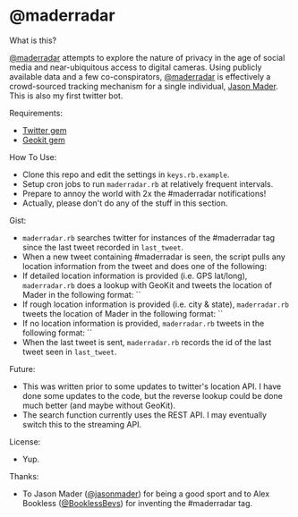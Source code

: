 # @maderradar

What is this?

[@maderradar](http://twitter.com/maderradar) attempts to explore the nature of privacy in the age of social media and near-ubiquitous access to digital cameras. Using publicly available data and a few co-conspirators, [@maderradar](http://twitter.com/maderradar) is effectively a crowd-sourced tracking mechanism for a single individual, [Jason Mader](http://twitter.com/@jasonmader). This is also my first twitter bot.

Requirements:
 * [Twitter gem](https://github.com/sferik/twitter)
 * [Geokit gem](http://geokit.rubyforge.org)

How To Use:
 * Clone this repo and edit the settings in `keys.rb.example`.
 * Setup cron jobs to run `maderradar.rb` at relatively frequent intervals.
 * Prepare to annoy the world with 2x the #maderradar notifications!
 * Actually, please don't do any of the stuff in this section.

Gist:
 * `maderradar.rb` searches twitter for instances of the #maderradar tag since the last tweet recorded in `last_tweet`.
 * When a new tweet containing #maderradar is seen, the script pulls any location information from the tweet and does one of the following:
  * If detailed location information is provided (i.e. GPS lat/long), `maderradar.rb` does a lookup with GeoKit and tweets the location of Mader in the following format: ``
  * If rough location information is provided (i.e. city & state), `maderradar.rb` tweets the location of Mader in the following format: ``
  * If no location information is provided, `maderradar.rb` tweets in the following format: ``
 * When the last tweet is sent, `maderradar.rb` records the id of the last tweet seen in `last_tweet`.

Future:
 * This was written prior to some updates to twitter's location API. I have done some updates to the code, but the reverse lookup could be done much better (and maybe without GeoKit).
 * The search function currently uses the REST API. I may eventually switch this to the streaming API.

License:
 * Yup.

Thanks:
 * To Jason Mader ([@jasonmader](http://twitter.com/jasonmader)) for being a good sport and to Alex Bookless ([@BooklessBevs](http://twitter.com/booklessbevs)) for inventing the #maderradar tag.